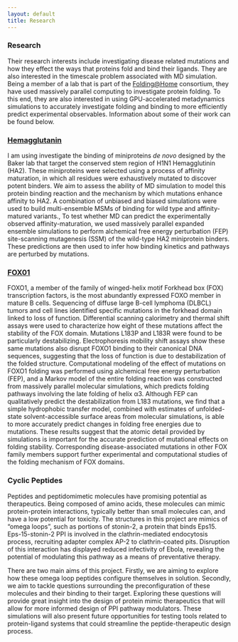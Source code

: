 ```yaml
---
layout: default
title: Research
---
```

### Research
Their research interests include investigating disease related mutations and how they effect the ways that proteins fold and bind their ligands. They are also interested in the timescale problem associated with MD simulation. Being a member of a lab that is part of the [Folding@Home](https://foldingathome.org/) consortium, they have used massively parallel computing to investigate protein folding. To this end, they are also interested in using GPU-accelerated metadynamics simulations to accurately investigate folding and binding to more efficiently predict experimental observables. Information about some of their work can be found below.

### [Hemagglutanin](https://vav20.fah.temple.edu/pub/hemagglutanin/index.html)
I am using investigate the binding of miniproteins *de novo* designed by the Baker lab that target the conserved stem region of H1N1 Hemagglutinin (HA2). These miniproteins were selected using a process of affinity maturation, in which all residues were exhaustively mutated to discover potent binders. We aim to assess the ability of MD simulation to model this protein binding reaction and the mechanism by which mutations enhance affinity to HA2. A combination of unbiased and biased simulations were used to build multi-ensemble MSMs of binding for wild type and affinity-matured variants., To test whether MD can predict the experimentally observed affinity-maturation, we used massively parallel expanded ensemble simulations to perform alchemical free energy perturbation (FEP) site-scanning mutagenesis (SSM) of the wild-type HA2 miniprotein binders. These predictions are then used to infer how binding kinetics and pathways are perturbed by mutations.

### [FOX01](https://pubs.acs.org/doi/abs/10.1021/acs.biochem.2c00224)
FOXO1, a member of the family of winged-helix motif Forkhead box (FOX) transcription factors, is the most abundantly expressed FOXO member in mature B cells. Sequencing of diffuse large B-cell lymphoma (DLBCL) tumors and cell lines identified specific mutations in the forkhead domain linked to loss of function. Differential scanning calorimetry and thermal shift assays were used to characterize how eight of these mutations affect the stability of the FOX domain. Mutations L183P and L183R were found to be particularly destabilizing. Electrophoresis mobility shift assays show these same mutations also disrupt FOXO1 binding to their canonical DNA sequences, suggesting that the loss of function is due to destabilization of the folded structure. Computational modeling of the effect of mutations on FOXO1 folding was performed using alchemical free energy perturbation (FEP), and a Markov model of the entire folding reaction was constructed from massively parallel molecular simulations, which predicts folding pathways involving the late folding of helix α3. Although FEP can qualitatively predict the destabilization from L183 mutations, we find that a simple hydrophobic transfer model, combined with estimates of unfolded-state solvent-accessible surface areas from molecular simulations, is able to more accurately predict changes in folding free energies due to mutations. These results suggest that the atomic detail provided by simulations is important for the accurate prediction of mutational effects on folding stability. Corresponding disease-associated mutations in other FOX family members support further experimental and computational studies of the folding mechanism of FOX domains.

### Cyclic Peptides
Peptides and peptidomimetic molecules have promising potential as therapeutics. Being composed of amino acids, these molecules can mimic protein-protein interactions, typically better than small  molecules can, and have a low potential for toxicity. The structures in this project are mimics of “omega loops”, such as portions of stonin-2, a protein that binds Eps15. Eps-15-stonin-2 PPI is involved in the clathrin-mediated endocytosis process, recruiting adapter complex AP-2 to clathrin-coated pits. Disruption of this interaction has displayed reduced infectivity of Ebola, revealing the potential of modulating this pathway as a means of preventative therapy.

There are two main aims of this project. Firstly, we are aiming to explore how these omega loop peptides configure themselves in solution. Secondly, we aim to tackle questions surrounding the preconfiguration of these molecules and their binding to their target. Exploring these questions will provide great insight into the design of protein mimic therapeutics that will allow for more informed design of PPI pathway modulators. These simulations will also present future opportunities for testing tools related to protein-ligand systems that could streamline the peptide-therapeutic design process.

